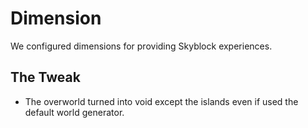 # Dimension

We configured dimensions for providing Skyblock experiences.

## The Tweak

- The overworld turned into void except the islands even if used the default world generator.
